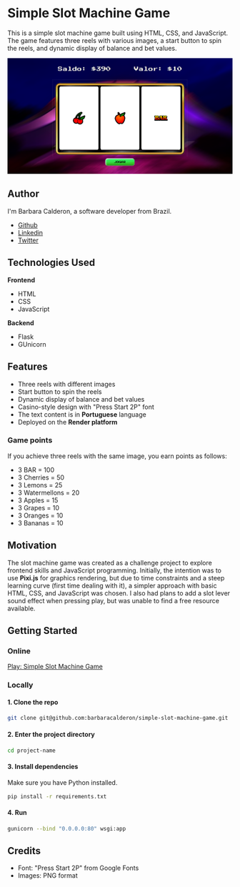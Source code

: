 
# Simple Slot Machine Game

This is a simple slot machine game built using HTML, CSS, and JavaScript. The game features three reels with various images, a start button to spin the reels, and dynamic display of balance and bet values.

![The Simple Slot Machine page on Render](game.png)

## Author

I'm Barbara Calderon, a software developer from Brazil. 
- [Github](https://www.github.com/barbaracalderon)
- [Linkedin](https://www.linkedin.com/in/barbaracalderondev)
- [Twitter](https://www.x.com/bederoni)


## Technologies Used

**Frontend**

- HTML
- CSS
- JavaScript

**Backend**
- Flask
- GUnicorn

## Features
- Three reels with different images
- Start button to spin the reels
- Dynamic display of balance and bet values
- Casino-style design with "Press Start 2P" font
- The text content is in **Portuguese** language
- Deployed on the **Render platform**

### Game points

If you achieve three reels with the same image, you earn points as follows:

- 3 BAR = 100
- 3 Cherries = 50
- 3 Lemons = 25
- 3 Watermellons = 20
- 3 Apples = 15
- 3 Grapes = 10
- 3 Oranges = 10
- 3 Bananas = 10

## Motivation
The slot machine game was created as a challenge project to explore frontend skills and JavaScript programming. Initially, the intention was to use **Pixi.js** for graphics rendering, but due to time constraints and a steep learning curve (first time dealing with it), a simpler approach with basic HTML, CSS, and JavaScript was chosen. I also had plans to add a slot lever sound effect when pressing play, but was unable to find a free resource available.

## Getting Started

### Online

[Play: Simple Slot Machine Game](https://simple-slot-machine-game.onrender.com/)

### Locally

#### 1. Clone the repo

```bash
git clone git@github.com:barbaracalderon/simple-slot-machine-game.git
```

#### 2. Enter the project directory

```bash
cd project-name
```

#### 3. Install dependencies

Make sure you have Python installed.

```bash
pip install -r requirements.txt
```

#### 4. Run 

```bash
gunicorn --bind "0.0.0.0:80" wsgi:app
```

## Credits
- Font: "Press Start 2P" from Google Fonts
- Images: PNG format

